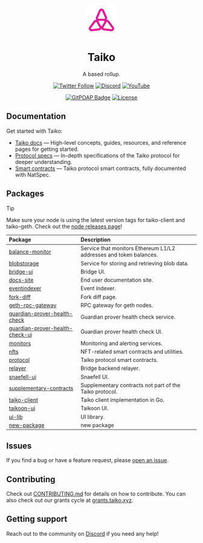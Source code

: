 <p align="center">
  <img src="./.github/taiko-icon-blk.svg" width="80" alt="Logo for Taiko" />
</p>

<h1 align="center">
  Taiko
</h1>

<p align="center">
  A based rollup.
</p>

<div align="center">

[![Twitter Follow](https://img.shields.io/twitter/follow/taikoxyz?style=social)](https://twitter.com/taikoxyz)
[![Discord](https://img.shields.io/discord/984015101017346058?color=%235865F2&label=Discord&logo=discord&logoColor=%23fff)](https://discord.gg/taikoxyz)
[![YouTube](https://img.shields.io/youtube/channel/subscribers/UCxd_ARE9LtAEdnRQA6g1TaQ)](https://www.youtube.com/@taikoxyz)

[![GitPOAP Badge](https://public-api.gitpoap.io/v1/repo/taikoxyz/taiko-mono/badge)](https://www.gitpoap.io/gh/taikoxyz/taiko-mono)
[![License](https://img.shields.io/github/license/taikoxyz/taiko-mono)](https://github.com/taikoxyz/taiko-mono/blob/main/LICENSE.md)

</div>

## Documentation

Get started with Taiko:

- [Taiko docs](https://docs.taiko.xyz) — High-level concepts, guides, resources, and reference pages for getting started.
- [Protocol specs](./packages/protocol/docs/README.md) — In-depth specifications of the Taiko protocol for deeper understanding.
- [Smart contracts](./packages/protocol/contracts/) — Taiko protocol smart contracts, fully documented with NatSpec.

## Packages

> [!TIP]
> Make sure your node is using the latest version tags for taiko-client and taiko-geth. Check out the [node releases page](https://docs.taiko.xyz/network-reference/software-releases-and-deployments)!

| Package                                                                       | Description                                             |
| :---------------------------------------------------------------------------- | :------------------------------------------------------ |
| [balance-monitor](./packages/balance-monitor)                                 | Service that monitors Ethereum L1/L2 addresses and token balances. |
| [blobstorage](./packages/blobstorage)                                         | Service for storing and retrieving blob data. |
| [bridge-ui](./packages/bridge-ui)                                             | Bridge UI. |
| [docs-site](./packages/docs-site)                                             | End user documentation site. |
| [eventindexer](./packages/eventindexer)                                       | Event indexer. |
| [fork-diff](./packages/fork-diff)                                             | Fork diff page. |
| [geth-rpc-gateway](./packages/geth-rpc-gateway)                               | RPC gateway for geth nodes. |
| [guardian-prover-health-check](./packages/guardian-prover-health-check)       | Guardian prover health check service. |
| [guardian-prover-health-check-ui](./packages/guardian-prover-health-check-ui) | Guardian prover health check UI. |
| [monitors](./packages/monitors)                                               | Monitoring and alerting services. |
| [nfts](./packages/nfts)                                                       | NFT-related smart contracts and utilities. |
| [protocol](./packages/protocol)                                               | Taiko protocol smart contracts. |
| [relayer](./packages/relayer)                                                 | Bridge backend relayer. |
| [snaefell-ui](./packages/snaefell-ui)                                         | Snaefell UI. |
| [supplementary-contracts](./packages/supplementary-contracts)                 | Supplementary contracts not part of the Taiko protocol. |
| [taiko-client](./packages/taiko-client)                                       | Taiko client implementation in Go. |
| [taikoon-ui](./packages/taikoon-ui)                                           | Taikoon UI. |
| [ui-lib](./packages/ui-lib)                                                   | UI library. |
| [new-package](./packages/new-package)                                         | new package |

## Issues

If you find a bug or have a feature request, please [open an issue](https://github.com/taikoxyz/taiko-mono/issues/new/choose).

## Contributing

Check out [CONTRIBUTING.md](./CONTRIBUTING.md) for details on how to contribute. You can also check out our grants cycle at [grants.taiko.xyz](https://grants.taiko.xyz).

## Getting support

Reach out to the community on [Discord](https://discord.gg/taikoxyz) if you need any help!
